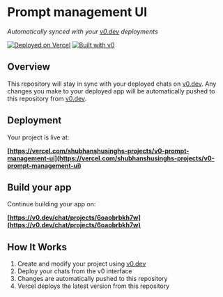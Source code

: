 # Prompt management UI

*Automatically synced with your [v0.dev](https://v0.dev) deployments*

[![Deployed on Vercel](https://img.shields.io/badge/Deployed%20on-Vercel-black?style=for-the-badge&logo=vercel)](https://vercel.com/shubhanshusinghs-projects/v0-prompt-management-ui)
[![Built with v0](https://img.shields.io/badge/Built%20with-v0.dev-black?style=for-the-badge)](https://v0.dev/chat/projects/6oaobrbkh7w)

## Overview

This repository will stay in sync with your deployed chats on [v0.dev](https://v0.dev).
Any changes you make to your deployed app will be automatically pushed to this repository from [v0.dev](https://v0.dev).

## Deployment

Your project is live at:

**[https://vercel.com/shubhanshusinghs-projects/v0-prompt-management-ui](https://vercel.com/shubhanshusinghs-projects/v0-prompt-management-ui)**

## Build your app

Continue building your app on:

**[https://v0.dev/chat/projects/6oaobrbkh7w](https://v0.dev/chat/projects/6oaobrbkh7w)**

## How It Works

1. Create and modify your project using [v0.dev](https://v0.dev)
2. Deploy your chats from the v0 interface
3. Changes are automatically pushed to this repository
4. Vercel deploys the latest version from this repository